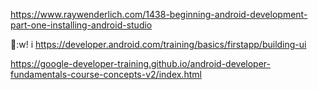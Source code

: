

https://www.raywenderlich.com/1438-beginning-android-development-part-one-installing-android-studio

:w!
i
https://developer.android.com/training/basics/firstapp/building-ui


https://google-developer-training.github.io/android-developer-fundamentals-course-concepts-v2/index.html
